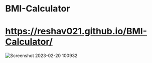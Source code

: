 # BMI-Calculator

# https://reshav021.github.io/BMI-Calculator/

![Screenshot 2023-02-20 100932](https://user-images.githubusercontent.com/112060061/220011016-fa761f29-f922-42f7-9b21-65227fd4fa5f.jpg)
